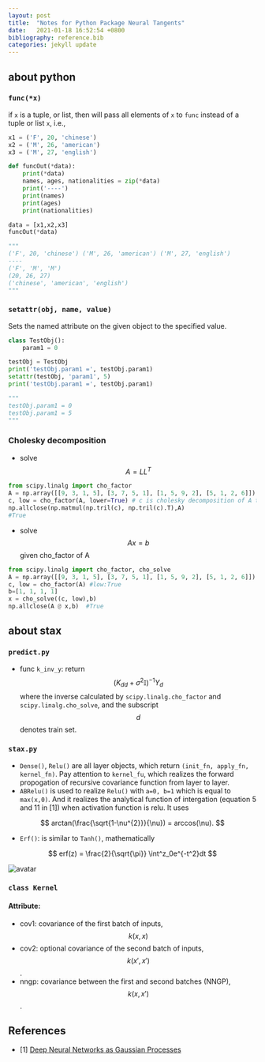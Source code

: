 ```yaml
---
layout: post
title:  "Notes for Python Package Neural Tangents"
date:   2021-01-18 16:52:54 +0800
bibliography: reference.bib 
categories: jekyll update 
---
```

## about python
### `func(*x)`
if `x` is a tuple, or list, then will pass all elements of `x` to `func` instead of a tuple or list `x`, i.e., 

```python
x1 = ('F', 20, 'chinese')
x2 = ('M', 26, 'american')
x3 = ('M', 27, 'english')

def funcOut(*data):
    print(*data)
    names, ages, nationalities = zip(*data)
    print('----')
    print(names)
    print(ages)
    print(nationalities)

data = [x1,x2,x3]
funcOut(*data)

"""
('F', 20, 'chinese') ('M', 26, 'american') ('M', 27, 'english')
----
('F', 'M', 'M')
(20, 26, 27)
('chinese', 'american', 'english')
"""

```

### `setattr(obj, name, value)` 
Sets the named attribute on the given object to the specified value.

```python
class TestObj():
    param1 = 0

testObj = TestObj
print('testObj.param1 =', testObj.param1)
setattr(testObj, 'param1', 5)
print('testObj.param1 =', testObj.param1)

"""
testObj.param1 = 0
testObj.param1 = 5
"""
``` 

### Cholesky decomposition
* solve $$ A=LL^T $$
```python
from scipy.linalg import cho_factor
A = np.array([[9, 3, 1, 5], [3, 7, 5, 1], [1, 5, 9, 2], [5, 1, 2, 6]])
c, low = cho_factor(A, lower=True) # c is cholesky decomposition of A that cc'=A
np.allclose(np.matmul(np.tril(c), np.tril(c).T),A)
#True
```
* solve $$ Ax=b $$ given cho\_factor of A
```python
from scipy.linalg import cho_factor, cho_solve
A = np.array([[9, 3, 1, 5], [3, 7, 5, 1], [1, 5, 9, 2], [5, 1, 2, 6]])
c, low = cho_factor(A) #low:True
b=[1, 1, 1, 1]
x = cho_solve((c, low),b)
np.allclose(A @ x,b)  #True
```

## about stax
### `predict.py`
* func `k_inv_y`: return $$ (K_{dd} + \sigma^2\mathbb{I})^{-1}Y_d $$ where the inverse calculated by `scipy.linalg.cho_factor` and `scipy.linalg.cho_solve`, and the subscript $$d$$ denotes train set.
### `stax.py`
* `Dense()`, `Relu()` are all layer objects, which return `(init_fn, apply_fn, kernel_fn)`. Pay attention to `kernel_fu`, which realizes the forward propogation of recursive covariance function from layer to layer.
* `ABRelu()` is used to realize `Relu()` with `a=0, b=1` which is equal to `max(x,0)`. And it realizes the analytical function of intergation (equation 5 and 11 in [1]) when activation function is relu. It uses

$$
arctan(\frac{\sqrt{1-\nu^{2}}}{\nu}) = arccos(\nu).
$$

* `Erf()`: is similar to `Tanh()`, mathematically 

$$ erf(z) = \frac{2}{\sqrt{\pi}} \int^z_0e^{-t^2}dt $$

![avatar](./tanh_erf.png)
### `class Kernel`
#### Attribute:
* cov1: covariance of the first batch of inputs, $$ k(x,x) $$
* cov2: optional covariance of the second batch of inputs, $$ k(x',x') $$ .
* nngp: covariance between the first and second batches (NNGP), $$ k(x,x') $$.

## References
 - [1] [Deep Neural Networks as Gaussian Processes](https://arxiv.org/abs/1711.00165)

